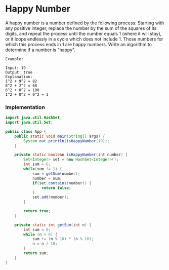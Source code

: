 # Happy Number

A happy number is a number defined by the following process: Starting with any positive integer, replace the number by the sum of the squares of its digits, and repeat the process until the number equals 1 (where it will stay), or it loops endlessly in a cycle which does not include 1. Those numbers for which this process ends in 1 are happy numbers. Write an algorithm to determine if a number is "happy".

```
Example: 

Input: 19
Output: true
Explanation: 
1^2 + 9^2 = 82
8^2 + 2^2 = 68
6^2 + 8^2 = 100
1^2 + 0^2 + 0^2 = 1
```

### Implementation

```java
import java.util.HashSet;
import java.util.Set;

public class App {
	public static void main(String[] args) {
		System.out.println(isHappyNumber(19));
	}

	private static boolean isHappyNumber(int number) {
		Set<Integer> set = new HashSet<Integer>();
		int sum = 0;
		while(sum != 1) {
			sum = getSum(number);
			number = sum;
			if(set.contains(number)) {
				return false;
			}
			set.add(number);
		}

		return true;
	}

	private static int getSum(int n) {
		int sum = 0;
		while (n > 0) {
			sum += (n % 10) * (n % 10);
			n = n / 10;
		}
		return sum;
	}
}

```
